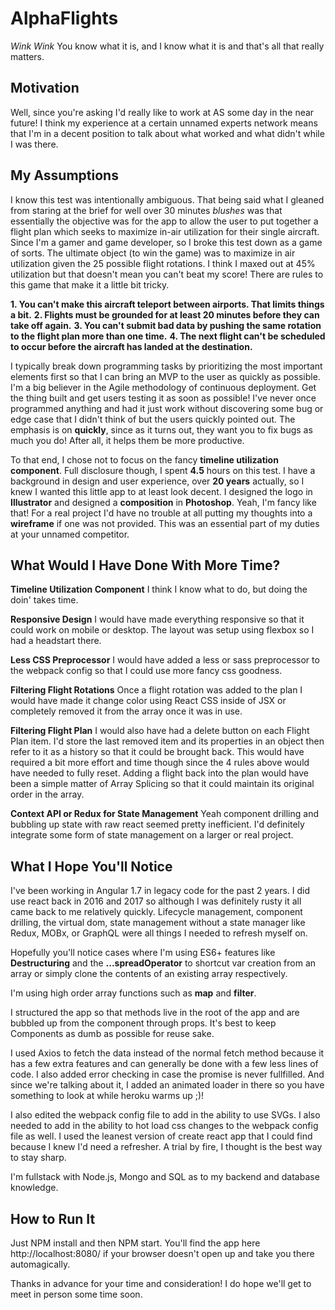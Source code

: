 # AlphaFlights
*Wink* *Wink* You know what it is, and I know what it is and that's all that really matters.

## Motivation
Well, since you're asking I'd really like to work at AS some day in the near future! I think my experience at a certain unnamed experts network means that I'm in a decent position to talk about what worked and what didn't while I was there.

## My Assumptions
I know this test was intentionally ambiguous. That being said what I gleaned from staring at the brief for well over 30 minutes *blushes* was that essentially the objective was for the app to allow the user to put together a flight plan which seeks to maximize in-air utilization for their single aircraft. Since I'm a gamer and game developer, so I broke this test down as a game of sorts. The ultimate object (to win the game) was to maximize in air utilization given the 25 possible flight rotations. I think I maxed out at 45% utilization but that doesn't mean you can't beat my score! There are rules to this game that make it a little bit tricky. 

**1. You can't make this aircraft teleport between airports. That limits things a bit.**
**2. Flights must be grounded for at least 20 minutes before they can take off again.** 
**3. You can't submit bad data by pushing the same rotation to the flight plan more than one time.**
**4. The next flight can't be scheduled to occur before the aircraft has landed at the destination.**

I typically break down programming tasks by prioritizing the most important elements first so that I can bring an MVP to the user as quickly as possible. I'm a big believer in the Agile methodology of continuous deployment. Get the thing built and get users testing it as soon as possible! I've never once programmed anything and had it just work without discovering some bug or edge case that I didn't think of but the users quickly pointed out. The emphasis is on **quickly**, since as it turns out, they want you to fix bugs as much you do! After all, it helps them be more productive.

To that end, I chose not to focus on the fancy **timeline utilization component**. Full disclosure though, I spent **4.5** hours on this test. I have a background in design and user experience, over **20 years** actually, so I knew I wanted this little app to at least look decent. I designed the logo in **Illustrator** and designed a **composition** in **Photoshop**. Yeah, I'm fancy like that! For a real project I'd have no trouble at all putting my thoughts into a **wireframe** if one was not provided. This was an essential part of my duties at your unnamed competitor. 

## What Would I Have Done With More Time?

**Timeline Utilization Component**
I think I know what to do, but doing the doin' takes time. 

**Responsive Design**
I would have made everything responsive so that it could work on mobile or desktop. The layout was setup using flexbox so I had a headstart there.

**Less CSS Preprocessor**
I would have added a less or sass preprocessor to the webpack config so that I could use more fancy css goodness.

**Filtering Flight Rotations**
Once a flight rotation was added to the plan I would have made it change color using React CSS inside of JSX or completely removed it from the array once it was in use.

**Filtering Flight Plan**
I would also have had a delete button on each Flight Plan item. I'd store the last removed item and its properties in an object then refer to it as a history so that it could be brought back. This would have required a bit more effort and time though since the 4 rules above would have needed to fully reset. Adding a flight back into the plan would have been a simple matter of Array Splicing so that it could maintain its original order in the array.

**Context API or Redux for State Management**
Yeah component drilling and bubbling up state with raw react seemed pretty inefficient. I'd definitely integrate some form of state management on a larger or real project.

## What I Hope You'll Notice 
I've been working in Angular 1.7 in legacy code for the past 2 years. I did use react back in 2016 and 2017 so although I was definitely rusty it all came back to me relatively quickly. Lifecycle management, component drilling, the virtual dom, state management without a state manager like Redux, MOBx, or GraphQL were all things I needed to refresh myself on.

Hopefully you'll notice cases where I'm using ES6+ features like **Destructuring** and the **...spreadOperator** to shortcut var creation from an array or simply clone the contents of an existing array respectively.

I'm using high order array functions such as **map** and **filter**. 

I structured the app so that methods live in the root of the app and are bubbled up from the component through props. It's best to keep Components as dumb as possible for reuse sake. 

I used Axios to fetch the data instead of the normal fetch method because it has a few extra features and can generally be done with a few less lines of code. I also added error checking in case the promise is never fullfilled. And since we're talking about it, I added an animated loader in there so you have something to look at while heroku warms up ;)!

I also edited the webpack config file to add in the ability to use SVGs. I also needed to add in the ability to hot load css changes to the webpack config file as well. I used the leanest version of create react app that I could find because I knew I'd need a refresher. A trial by fire, I thought is the best way to stay sharp.

I'm fullstack with Node.js, Mongo and SQL as to my backend and database knowledge.

## How to Run It
Just NPM install and then NPM start. You'll find the app here http://localhost:8080/ if your browser doesn't open up and take you there automagically.

Thanks in advance for your time and consideration! I do hope we'll get to meet in person some time soon.











